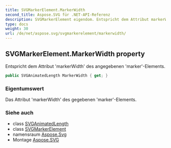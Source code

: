 ```yaml
---
title: SVGMarkerElement.MarkerWidth
second_title: Aspose.SVG für .NET-API-Referenz
description: SVGMarkerElement eigendom. Entspricht dem Attribut markerWidth des angegebenen markerElements.
type: docs
weight: 30
url: /de/net/aspose.svg/svgmarkerelement/markerwidth/
---
```

## SVGMarkerElement.MarkerWidth property

Entspricht dem Attribut 'markerWidth' des angegebenen 'marker'-Elements.

```csharp
public SVGAnimatedLength MarkerWidth { get; }
```

### Eigentumswert

Das Attribut 'markerWidth' des gegebenen 'marker'-Elements.

### Siehe auch

* class [SVGAnimatedLength](../../../aspose.svg.datatypes/svganimatedlength/)
* class [SVGMarkerElement](../)
* namensraum [Aspose.Svg](../../svgmarkerelement/)
* Montage [Aspose.SVG](../../../)



